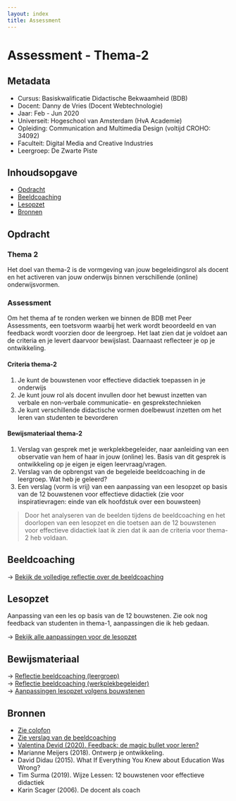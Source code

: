 ```yaml
---
layout: index
title: Assessment
---
```


# Assessment - Thema-2

## Metadata

- Cursus: Basiskwalificatie Didactische Bekwaamheid (BDB)
- Docent: Danny de Vries (Docent Webtechnologie)
- Jaar: Feb - Jun 2020
- Universeit: Hogeschool van Amsterdam (HvA Academie)
- Opleiding: Communication and Multimedia Design (voltijd CROHO: 34092)
- Faculteit: Digital Media and Creative Industries
- Leergroep: De Zwarte Piste

## Inhoudsopgave

- [Opdracht](#opdracht)
- [Beeldcoaching](#beeldcoaching)
- [Lesopzet](#lesopzet)
- [Bronnen](#bronnen)

## Opdracht

### Thema 2

Het doel van thema-2 is de vormgeving van jouw begeleidingsrol als docent en het activeren van jouw onderwijs binnen verschillende (online) onderwijsvormen.

### Assessment

Om het thema af te ronden werken we binnen de BDB met Peer Assessments, een toetsvorm waarbij het werk wordt beoordeeld en van feedback wordt voorzien door de leergroep. Het laat zien dat je voldoet aan de criteria en je levert daarvoor bewijslast. Daarnaast reflecteer je op je ontwikkeling.

#### Criteria thema-2

1. Je kunt de bouwstenen voor effectieve didactiek toepassen in je onderwijs
2. Je kunt jouw rol als docent invullen door het bewust inzetten van verbale en non-verbale communicatie- en gesprekstechnieken
3. Je kunt verschillende didactische vormen doelbewust inzetten om het leren van studenten te bevorderen

#### Bewijsmateriaal thema-2

1. Verslag van gesprek met je werkplekbegeleider, naar aanleiding van een observatie van hem of haar in jouw (online) les. Basis van dit gesprek is ontwikkeling op je eigen je eigen leervraag/vragen.
2. Verslag van de opbrengst van de begeleide beeldcoaching in de leergroep. Wat heb je geleerd?
3. Een verslag (vorm is vrij) van een aanpassing van een lesopzet op basis van de 12 bouwstenen voor effectieve didactiek (zie voor inspiratievragen: einde van elk hoofdstuk over een bouwsteen)

> Door het analyseren van de beelden tijdens de beeldcoaching en het doorlopen van een lesopzet en die toetsen aan de 12 bouwstenen voor effectieve didactiek laat ik zien dat ik aan de criteria voor thema-2 heb voldaan.

## Beeldcoaching

→ [Bekijk de volledige reflectie over de beeldcoaching](../thema-2/beeldcoaching)

## Lesopzet

Aanpassing van een les op basis van de 12 bouwstenen.
Zie ook nog feedback van studenten in thema-1, aanpassingen die ik heb gedaan.

→ [Bekijk alle aanpassingen voor de lesopzet](../thema-2/lesopzet)

## Bewijsmateriaal

→ [Reflectie beeldcoaching (leergroep)](../thema-2/beeldcoaching)  
→ [Reflectie beeldcoaching (werkplekbegeleider)](../thema-2/beeldcoaching#werkplekbegeleider)  
→ [Aanpassingen lesopzet volgens bouwstenen](../thema-2/lesopzet)

## Bronnen

- [Zie colofon](../meta)
- [Zie verslag van de beeldcoaching](../thema-3/beeldcoaching)
- [Valentina Devid (2020). Feedback: de magic bullet voor leren?](https://www.vernieuwenderwijs.nl/feedback-de-magic-bullet-voor-leren/)
- Marianne Meijers (2018). Ontwerp je ontwikkeling.
- David Didau (2015). What If Everything You Knew about Education Was Wrong?
- Tim Surma (2019). Wijze Lessen: 12 bouwstenen voor effectieve didactiek
- Karin Scager (2006). De docent als coach
